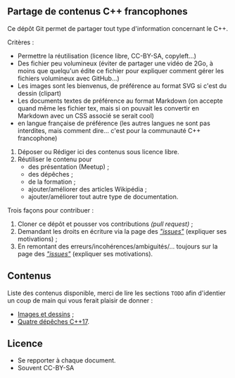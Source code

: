 Partage de contenus C++ francophones
------------------------------------

Ce dépôt Git permet de partager tout type d'information concernant le C++.

Critères :
- Permettre la réutilisation (licence libre, CC-BY-SA, copyleft...) 
- Des fichier peu volumineux (éviter de partager une vidéo de 2Go, à moins que quelqu'un édite ce fichier pour expliquer comment gérer les fichiers volumineux avec GitHub...)
- Les images sont les bienvenus, de préférence au format SVG si c'est du dessin (clipart)
- Les documents textes de préférence au format Markdown (on accepte quand même les fichier tex, mais si on pouvait les convertir en Markdown avec un CSS associé se serait cool)
- en langue française de préférence (les autres langues ne sont pas interdites, mais comment dire... c'est pour la communauté C++ francophone)

1. Déposer ou Rédiger ici des contenus sous licence libre.  
2. Réutiliser le contenu pour 
    * des présentation (Meetup) ;
    * des dépêches ;
    * de la formation ;
    * ajouter/améliorer des articles Wikipédia ;
    * ajouter/améliorer tout autre type de documentation.

Trois façons pour contribuer :

1. Cloner ce dépôt et pousser vos contributions *(pull request)* ;
2. Demandant les droits en écriture via la page des [*"issues"*](issues) (expliquer ses motivations) ;
3. En remontant des erreurs/incohérences/ambiguités/... toujours sur la page des [*"issues"*](issues) (expliquer ses motivations).
 
Contenus
--------

Liste des contenus disponible, merci de lire les sections `TODO` afin d'identier un coup de main qui vous ferait plaisir de donner :

* [Images et dessins](images/README.md) ;
* [Quatre dépêches C++17](Cxx17/README.md).

Licence
-------

- Se repporter à chaque document.
- Souvent CC-BY-SA
